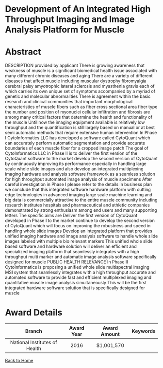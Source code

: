 
Development of An Integrated High Throughput Imaging and Image Analysis Platform for Muscle
===========================================================================================

# Abstract


DESCRIPTION  provided by applicant    There is growing awareness that weakness of muscle is a significant biomedical health issue associated with many different chronic diseases and aging  There are a variety of different diseases that affect muscle  including muscular dystrophy  fibromyalgia  cerebral palsy  amyotrophic lateral sclerosis  and myasthenia gravis  each of which carries its own unique set of symptoms  accompanied by a myriad of genetic and molecular abnormalities  There is agreement within the basic research and clinical communities that important morphological characteristics of muscle fibers  such as fiber cross sectional area  fiber type  the number and position of myonuclei  cellular infiltration  and fibrosis are among many critical factors that determine the health and functionality of the muscle  Until now  the imaging equipment available is relatively low throughput and the quantification is still largely based on manual or  at best  semi automatic methods that require extensive human intervention  In Phase I  CytoInformatics LLC has developed a software called CytoQuant  which can accurately perform automatic segmentation and provide accurate boundaries of each muscle fiber for a cropped image patch  The goal of CytoInformatics LLC in Phase II is to    deliver the first version of the CytoQuant software to the market     develop the second version of CytoQuant by continuously improving its performance  especially in handling large scale  whole slide images  and also    develop an integrated multiplexing imaging hardware and analysis software framework as a seamless solution for high throughput  automated image analysis of muscle specimens  After careful investigation in Phase I  please refer to the details in business plan   we conclude that this integrated software hardware platform with cutting edge technologies in advanced imaging  large scale machine learning  and big data is commercially attractive to the entire muscle community including research institutes  hospitals  and pharmaceutical and athletic companies  demonstrated by strong enthusiasm among end users and many supporting letters  The specific aims are     Deliver the first version of CytoQuant developed in Phase I to the market  continue to develop the second version of CytoQuant  which will focus on improving the robustness and speed in handling whole slide images     Develop an integrated platform that provides unified imaging hardware and image analysis software to handle whole slide images labeled with multiple bio relevant markers  This unified whole slide based software and hardware solution will deliver an efficient and specialized imaging platform that seamlessly integrates with a high throughput  multi marker  and automatic image analysis software specifically designed for muscle PUBLIC HEALTH RELEVANCE   In Phase II  CytoInformatics is proposing a unified whole slide multispectral imaging  MSI  system that seamlessly integrates with a high throughput  accurate  and automated software to provide fast and efficient  multiplexed imaging and quantitative muscle image analysis simultaneously  This will be the first integrated hardware software solution that is specifically designed for muscle  

# Award Details

|Branch|Award Year|Award Amount|Keywords|
| :---: | :---: | :---: | :---: |
|National Institutes of Health|2016|$1,001,570||
  
  


[Back to Home](https://github.com/chrischow/dod_sbir_awards/Reports/JH/#2348)